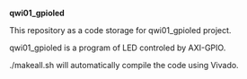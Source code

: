 **qwi01_gpioled**

This repository as a code storage for qwi01_gpioled project.

qwi01_gpioled is a program of LED controled by AXI-GPIO.

./makeall.sh will automatically compile the code using Vivado.